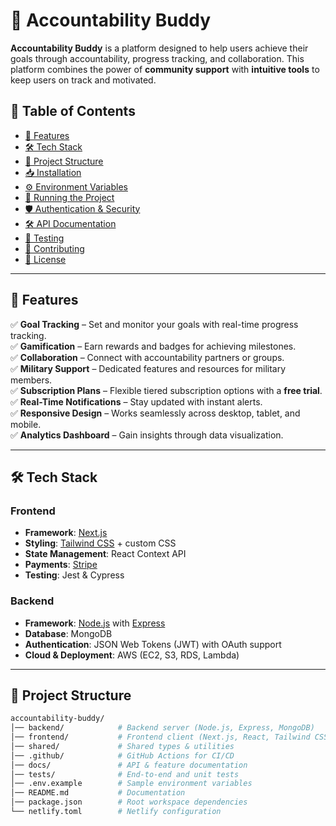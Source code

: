 # 📌 Accountability Buddy

**Accountability Buddy** is a platform designed to help users achieve their goals through accountability, progress tracking, and collaboration. This platform combines the power of **community support** with **intuitive tools** to keep users on track and motivated.

## 📌 Table of Contents
- [🚀 Features](#features)
- [🛠 Tech Stack](#tech-stack)
- [📂 Project Structure](#project-structure)
- [📥 Installation](#installation)
- [⚙️ Environment Variables](#environment-variables)
- [🏃 Running the Project](#running-the-project)
- [🛡️ Authentication & Security](#authentication-and-security)
- [🛠️ API Documentation](#api-documentation)
- [🧪 Testing](#testing)
- [🤝 Contributing](#contributing)
- [📜 License](#license)

---

## 🚀 Features
✅ **Goal Tracking** – Set and monitor your goals with real-time progress tracking.  
✅ **Gamification** – Earn rewards and badges for achieving milestones.  
✅ **Collaboration** – Connect with accountability partners or groups.  
✅ **Military Support** – Dedicated features and resources for military members.  
✅ **Subscription Plans** – Flexible tiered subscription options with a **free trial**.  
✅ **Real-Time Notifications** – Stay updated with instant alerts.  
✅ **Responsive Design** – Works seamlessly across desktop, tablet, and mobile.  
✅ **Analytics Dashboard** – Gain insights through data visualization.

---

## 🛠 Tech Stack

### **Frontend**
- **Framework**: [Next.js](https://nextjs.org/)
- **Styling**: [Tailwind CSS](https://tailwindcss.com/) + custom CSS
- **State Management**: React Context API
- **Payments**: [Stripe](https://stripe.com/)
- **Testing**: Jest & Cypress

### **Backend**
- **Framework**: [Node.js](https://nodejs.org/) with [Express](https://expressjs.com/)
- **Database**: MongoDB
- **Authentication**: JSON Web Tokens (JWT) with OAuth support
- **Cloud & Deployment**: AWS (EC2, S3, RDS, Lambda)

---

## 📂 Project Structure
```sh
accountability-buddy/
│── backend/            # Backend server (Node.js, Express, MongoDB)
│── frontend/           # Frontend client (Next.js, React, Tailwind CSS)
│── shared/             # Shared types & utilities
│── .github/            # GitHub Actions for CI/CD
│── docs/               # API & feature documentation
│── tests/              # End-to-end and unit tests
│── .env.example        # Sample environment variables
│── README.md           # Documentation
│── package.json        # Root workspace dependencies
└── netlify.toml        # Netlify configuration
